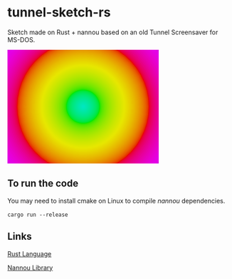 # tunnel-sketch-rs
Sketch made on Rust + nannou based on an old Tunnel Screensaver for MS-DOS.

![](tunnel-sketch-rs.gif)

## To run the code
You may need to install cmake on Linux to compile _nannou_ dependencies.
```
cargo run --release
```

## Links
[Rust Language](https://www.rust-lang.org/)

[Nannou Library](https://nannou.cc/)
